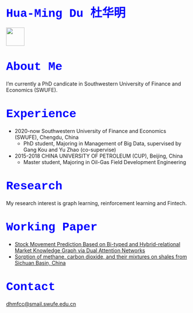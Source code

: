 # <font face="courier New" size=6 color=#0000FF >Hua-Ming Du 杜华明</font>

<!-- ![alt 属性文本](https://github.com/trytodoit227/trytodoit227/blob/master/pig.jpg) -->
<img width="50" height="50" src="https://github.com/trytodoit227/trytodoit227/blob/master/pig.jpg"/>

# <font face="courier New" size=6 color=#0000FF >About Me</font>

I’m currently a PhD candicate in Southwestern University of Finance and Economics (SWUFE).
 
# <font face="courier New" size=6 color=#0000FF >Experience</font>

- 2020-now Southwestern University of Finance and Economics (SWUFE), Chengdu, China
    - PhD student, Majoring in Management of Big Data, supervised by Gang Kou and Yu Zhao (co-supervise)
- 2015-2018 CHINA UNIVERSITY OF PETROLEUM (CUP), Beijing, China
    - Master student, Majoring in Oil-Gas Field Development Engineering
 
# <font face="courier New" size=6 color=#0000FF >Research</font>

My research interest is graph learning, reinforcement learning and Fintech.

# <font face="courier New" size=6 color=#0000FF >Working Paper</font>
 - [Stock Movement Prediction Based on Bi-typed and Hybrid-relational Market Knowledge Graph via Dual Attention Networks][1]
 - [Sorption of methane, carbon dioxide, and their mixtures on shales from Sichuan Basin, China][2]
# <font face="courier New" size=6 color=#0000FF >Contact</font>  
dhmfcc@smail.swufe.edu.cn


[1]: https://arxiv.org/pdf/2201.04965.pdf
[2]: https://pubs.acs.org/doi/full/10.1021/acs.energyfuels.7b03429
